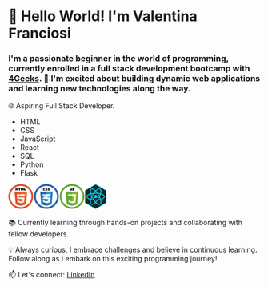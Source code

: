 # 👋 Hello World! I'm Valentina Franciosi

### I'm a passionate beginner in the world of programming, currently enrolled in a full stack development bootcamp with [4Geeks](https://4geeks.com/). 🚀 I'm excited about building dynamic web applications and learning new technologies along the way.

🌐 Aspiring Full Stack Developer.
- HTML
- CSS
- JavaScript
- React
- SQL
- Python
- Flask

<img src="./img/html_css_js.png"
     height="50"
     alt="fe-logos"><img src="./img/react1.png"
     height="50"
     alt="react-logo">

📚 Currently learning through hands-on projects and collaborating with fellow developers.

💡 Always curious, I embrace challenges and believe in continuous learning. Follow along as I embark on this exciting programming journey!

📫 Let's connect: [LinkedIn](https://www.linkedin.com/in/valentinabfb/)
